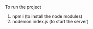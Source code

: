 To run the project
1) npm i (to install the node modules)
2) nodemon index.js (to start the server)
